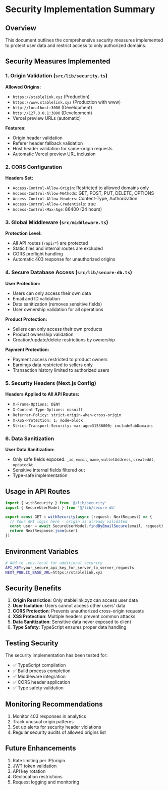 # Security Implementation Summary

## Overview
This document outlines the comprehensive security measures implemented to protect user data and restrict access to only authorized domains.

## Security Measures Implemented

### 1. Origin Validation (`src/lib/security.ts`)

**Allowed Origins:**
- `https://stablelink.xyz` (Production)
- `https://www.stablelink.xyz` (Production with www)
- `http://localhost:3000` (Development)
- `http://127.0.0.1:3000` (Development)
- Vercel preview URLs (automatic)

**Features:**
- Origin header validation
- Referer header fallback validation
- Host header validation for same-origin requests
- Automatic Vercel preview URL inclusion

### 2. CORS Configuration

**Headers Set:**
- `Access-Control-Allow-Origin`: Restricted to allowed domains only
- `Access-Control-Allow-Methods`: GET, POST, PUT, DELETE, OPTIONS
- `Access-Control-Allow-Headers`: Content-Type, Authorization
- `Access-Control-Allow-Credentials`: true
- `Access-Control-Max-Age`: 86400 (24 hours)

### 3. Global Middleware (`src/middleware.ts`)

**Protection Level:**
- All API routes (`/api/*`) are protected
- Static files and internal routes are excluded
- CORS preflight handling
- Automatic 403 response for unauthorized origins

### 4. Secure Database Access (`src/lib/secure-db.ts`)

**User Protection:**
- Users can only access their own data
- Email and ID validation
- Data sanitization (removes sensitive fields)
- User ownership validation for all operations

**Product Protection:**
- Sellers can only access their own products
- Product ownership validation
- Creation/update/delete restrictions by ownership

**Payment Protection:**
- Payment access restricted to product owners
- Earnings data restricted to sellers only
- Transaction history limited to authorized users

### 5. Security Headers (Next.js Config)

**Headers Applied to All API Routes:**
- `X-Frame-Options: DENY`
- `X-Content-Type-Options: nosniff`
- `Referrer-Policy: strict-origin-when-cross-origin`
- `X-XSS-Protection: 1; mode=block`
- `Strict-Transport-Security: max-age=31536000; includeSubDomains`

### 6. Data Sanitization

**User Data Sanitization:**
- Only safe fields exposed: `_id`, `email`, `name`, `walletAddress`, `createdAt`, `updatedAt`
- Sensitive internal fields filtered out
- Type-safe implementation

## Usage in API Routes

```typescript
import { withSecurity } from '@/lib/security'
import { SecureUserModel } from '@/lib/secure-db'

export const GET = withSecurity(async (request: NextRequest) => {
  // Your API logic here - origin is already validated
  const user = await SecureUserModel.findByEmailSecure(email, request)
  return NextResponse.json(user)
})
```

## Environment Variables

```bash
# Add to .env.local for additional security
API_KEY=your_secure_api_key_for_server_to_server_requests
NEXT_PUBLIC_BASE_URL=https://stablelink.xyz
```

## Security Benefits

1. **Origin Restriction**: Only stablelink.xyz can access user data
2. **User Isolation**: Users cannot access other users' data
3. **CORS Protection**: Prevents unauthorized cross-origin requests
4. **XSS Protection**: Multiple headers prevent common attacks
5. **Data Sanitization**: Sensitive data never exposed to client
6. **Type Safety**: TypeScript ensures proper data handling

## Testing Security

The security implementation has been tested for:
- ✅ TypeScript compilation
- ✅ Build process completion
- ✅ Middleware integration
- ✅ CORS header application
- ✅ Type safety validation

## Monitoring Recommendations

1. Monitor 403 responses in analytics
2. Track unusual origin patterns
3. Set up alerts for security header violations
4. Regular security audits of allowed origins list

## Future Enhancements

1. Rate limiting per IP/origin
2. JWT token validation
3. API key rotation
4. Geolocation restrictions
5. Request logging and monitoring